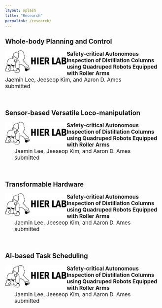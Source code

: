 ```yaml
---
layout: splash
title: "Research"
permalink: /research/
---
```


## Whole-body Planning and Control

<img src="/assets/images/logo.jpg" align="left" width="200px" margin-right="5px"/>
<p style="font-size:13pt;">
  <b>Safety-critical Autonomous Inspection of Distillation Columns using Quadruped Robots Equipped with Roller Arms</b> <br>
  Jaemin Lee, Jeeseop Kim, and Aaron D. Ames <br>
  submitted 
</p>

<br clear="left"/>

## Sensor-based Versatile Loco-manipulation

<img src="/assets/images/logo.jpg" align="left" width="200px"/>
<p style="font-size:13pt; margin-left: 30px">
  <b>Safety-critical Autonomous Inspection of Distillation Columns using Quadruped Robots Equipped with Roller Arms</b> <br>
  Jaemin Lee, Jeeseop Kim, and Aaron D. Ames <br>
  submitted 
</p>

<br clear="left"/>

## Transformable Hardware

<img src="/assets/images/logo.jpg" align="left" width="200px"/>
<p style="font-size:13pt; margin-left: 30px">
  <b>Safety-critical Autonomous Inspection of Distillation Columns using Quadruped Robots Equipped with Roller Arms</b> <br>
  Jaemin Lee, Jeeseop Kim, and Aaron D. Ames <br>
  submitted 
</p>

<br clear="left"/>

## AI-based Task Scheduling

<img src="/assets/images/logo.jpg" align="left" width="200px"/>
<p style="font-size:13pt; margin-left: 30px">
  <b>Safety-critical Autonomous Inspection of Distillation Columns using Quadruped Robots Equipped with Roller Arms</b> <br>
  Jaemin Lee, Jeeseop Kim, and Aaron D. Ames <br>
  submitted 
</p>

<br clear="left"/>
